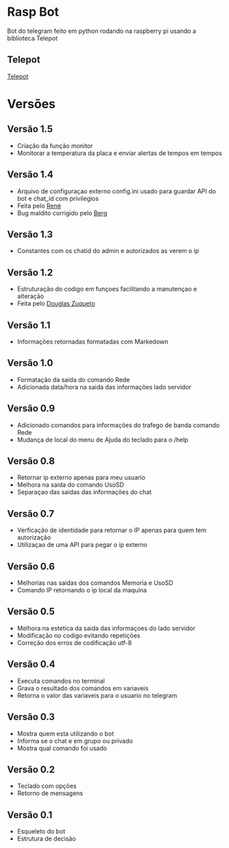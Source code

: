 # Rasp Bot
Bot do telegram feito em python rodando na raspberry pi usando a biblioteca Telepot

## Telepot
[Telepot](https://github.com/nickoala/telepot)


# Versões

## Versão 1.5
* Criação da função monitor
* Monitorar a temperatura da placa e enviar alertas de tempos em tempos


## Versão 1.4
* Arquivo de configuraçao externo config.ini usado para guardar API do bot e chat_id com privilegios
* Feita pelo [René](https://github.com/shenef)
* Bug maldito corrigido pelo [Berg](https://github.com/bergpb)

## Versão 1.3 
* Constantes com os chatid do admin e autorizados as verem o ip

## Versão 1.2
* Estruturação do codigo em funçoes facilitando a manutençao e alteração 
* Feita pelo [Douglas Zuqueto](https://github.com/douglaszuqueto/)

## Versão 1.1
* Informações retornadas formatadas com Markedown

## Versão 1.0
* Formatação da saida do comando Rede
* Adicionada data/hora na saida das informações lado servidor

## Versão 0.9
* Adicionado comandos para informações do trafego de banda comando Rede
* Mudança de local do menu de Ajuda do teclado para o /help

## Versão 0.8
* Retornar ip externo apenas para meu usuario
* Melhora na saida do comando UsoSD
* Separaçao das saidas das informações do chat

## Versão 0.7
* Verficação de identidade para retornar o IP apenas para quem tem autorização 
* Utilizaçao de uma API para pegar o ip externo

## Versão 0.6
* Melhorias nas saidas dos comandos Memoria e UsoSD
* Comando IP retornando o ip local da maquina

## Versão 0.5
* Melhora na estetica da saida das informaçoes do lado servidor
* Modificação no codigo evitando repetições
* Correção dos erros de codificação utf-8

## Versão 0.4
* Executa comandos no terminal
* Grava o resultado dos comandos em variaveis
* Retorna o valor das variaveis para o usuario no telegram

## Versão 0.3
* Mostra quem esta utilizando o bot
* Informa se o chat e em grupo ou privado
* Mostra qual comando foi usado

## Versão 0.2
* Teclado com opções 
* Retorno de mensagens 

## Versão 0.1
* Esqueleto do bot
* Estrutura de decisão
